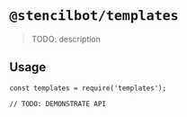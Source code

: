 # `@stencilbot/templates`

> TODO: description

## Usage

```
const templates = require('templates');

// TODO: DEMONSTRATE API
```

